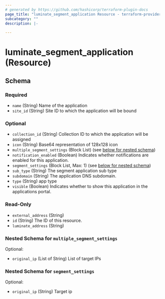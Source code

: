 ```yaml
---
# generated by https://github.com/hashicorp/terraform-plugin-docs
page_title: "luminate_segment_application Resource - terraform-provider-luminate"
subcategory: ""
description: |-
  
---
```


# luminate_segment_application (Resource)





<!-- schema generated by tfplugindocs -->
## Schema

### Required

- `name` (String) Name of the application
- `site_id` (String) Site ID to which the application will be bound

### Optional

- `collection_id` (String) Collection ID to which the application will be assigned
- `icon` (String) Base64 representation of 128x128 icon
- `multiple_segment_settings` (Block List) (see [below for nested schema](#nestedblock--multiple_segment_settings))
- `notification_enabled` (Boolean) Indicates whether notifications are enabled for this application.
- `segment_settings` (Block List, Max: 1) (see [below for nested schema](#nestedblock--segment_settings))
- `sub_type` (String) The segment application sub type
- `subdomain` (String) The application DNS subdomain.
- `type` (String) app type
- `visible` (Boolean) Indicates whether to show this application in the applications portal.

### Read-Only

- `external_address` (String)
- `id` (String) The ID of this resource.
- `luminate_address` (String)

<a id="nestedblock--multiple_segment_settings"></a>
### Nested Schema for `multiple_segment_settings`

Optional:

- `original_ip` (List of String) List of target IPs


<a id="nestedblock--segment_settings"></a>
### Nested Schema for `segment_settings`

Optional:

- `original_ip` (String) Target ip
